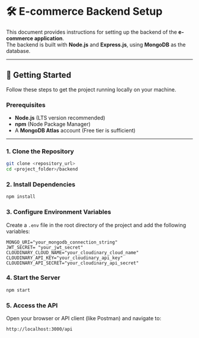 # 🛠️ E-commerce Backend Setup

This document provides instructions for setting up the backend of the **e-commerce application**.  
The backend is built with **Node.js** and **Express.js**, using **MongoDB** as the database.

---

## 🚀 Getting Started

Follow these steps to get the project running locally on your machine.

### **Prerequisites**
- **Node.js** (LTS version recommended)  
- **npm** (Node Package Manager)  
- A **MongoDB Atlas** account (Free tier is sufficient)  

---

### **1. Clone the Repository**
```bash 
git clone <repository_url>
cd <project_folder>/backend
```
### **2. Install Dependencies**
```bash
npm install
```
### **3. Configure Environment Variables**
Create a `.env` file in the root directory of the project and add the following variables:
```plaintext
MONGO_URI="your_mongodb_connection_string"
JWT_SECRET= "your_jwt_secret"
CLOUDINARY_CLOUD_NAME="your_cloudinary_cloud_name"
CLOUDINARY_API_KEY="your_cloudinary_api_key"
CLOUDINARY_API_SECRET="your_cloudinary_api_secret"
```
### **4. Start the Server**
```bash
npm start
```
### **5. Access the API**
Open your browser or API client (like Postman) and navigate to:
```
http://localhost:3000/api
```